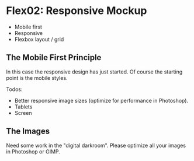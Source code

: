 # Flex02: Responsive Mockup

* Mobile first
* Responsive
* Flexbox layout / grid


## The Mobile First Principle

In this case the responsive design has just started. Of course the starting point is the mobile styles.

Todos:

* Better responsive image sizes (optimize for performance in Photoshop).
* Tablets
* Screen

## The Images

Need some work in the "digital darkroom". Please optimize all your images in Photoshop or GIMP.